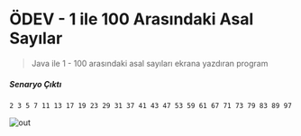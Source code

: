 # ÖDEV - 1 ile 100 Arasındaki Asal Sayılar

> Java ile 1 - 100 arasındaki asal sayıları ekrana yazdıran program

##### Senaryo Çıktı 
``` 
2 3 5 7 11 13 17 19 23 29 31 37 41 43 47 53 59 61 67 71 73 79 83 89 97 
```
 
![out](https://user-images.githubusercontent.com/35347777/139108473-3a96ead4-f0e8-4724-923b-719b9c6a3669.gif)
